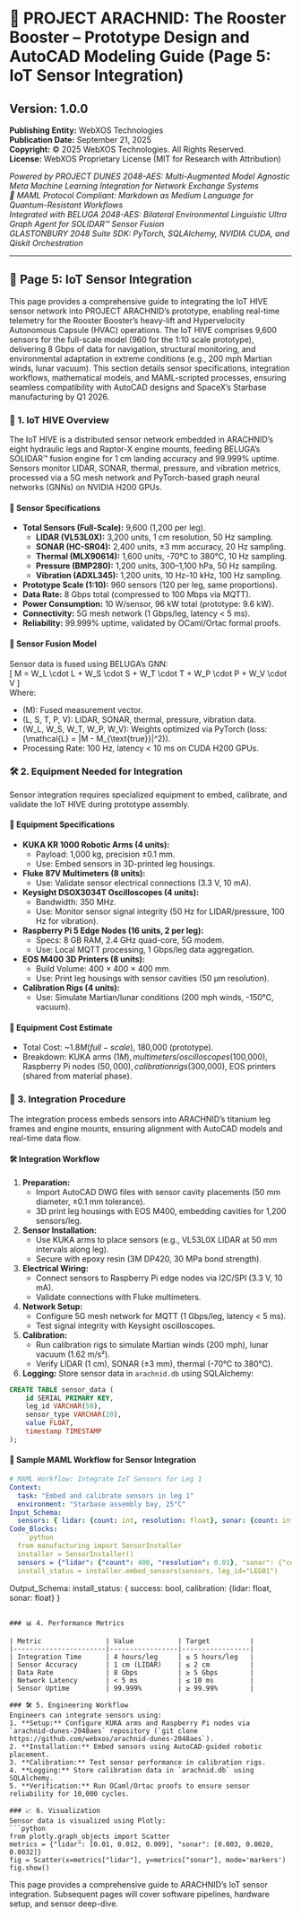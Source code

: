 # 🚀 PROJECT ARACHNID: The Rooster Booster – Prototype Design and AutoCAD Modeling Guide (Page 5: IoT Sensor Integration)

## Version: 1.0.0  
**Publishing Entity:** WebXOS Technologies  
**Publication Date:** September 21, 2025  
**Copyright:** © 2025 WebXOS Technologies. All Rights Reserved.  
**License:** WebXOS Proprietary License (MIT for Research with Attribution)  

*Powered by PROJECT DUNES 2048-AES: Multi-Augmented Model Agnostic Meta Machine Learning Integration for Network Exchange Systems*  
*🐪 MAML Protocol Compliant: Markdown as Medium Language for Quantum-Resistant Workflows*  
*Integrated with BELUGA 2048-AES: Bilateral Environmental Linguistic Ultra Graph Agent for SOLIDAR™ Sensor Fusion*  
*GLASTONBURY 2048 Suite SDK: PyTorch, SQLAlchemy, NVIDIA CUDA, and Qiskit Orchestration*  

---

## 📜 Page 5: IoT Sensor Integration  

This page provides a comprehensive guide to integrating the IoT HIVE sensor network into PROJECT ARACHNID’s prototype, enabling real-time telemetry for the Rooster Booster’s heavy-lift and Hypervelocity Autonomous Capsule (HVAC) operations. The IoT HIVE comprises 9,600 sensors for the full-scale model (960 for the 1:10 scale prototype), delivering 8 Gbps of data for navigation, structural monitoring, and environmental adaptation in extreme conditions (e.g., 200 mph Martian winds, lunar vacuum). This section details sensor specifications, integration workflows, mathematical models, and MAML-scripted processes, ensuring seamless compatibility with AutoCAD designs and SpaceX’s Starbase manufacturing by Q1 2026.

### 📡 1. IoT HIVE Overview  

The IoT HIVE is a distributed sensor network embedded in ARACHNID’s eight hydraulic legs and Raptor-X engine mounts, feeding BELUGA’s SOLIDAR™ fusion engine for 1 cm landing accuracy and 99.999% uptime. Sensors monitor LIDAR, SONAR, thermal, pressure, and vibration metrics, processed via a 5G mesh network and PyTorch-based graph neural networks (GNNs) on NVIDIA H200 GPUs.

#### 📏 Sensor Specifications  
- **Total Sensors (Full-Scale):** 9,600 (1,200 per leg).  
  - **LIDAR (VL53L0X):** 3,200 units, 1 cm resolution, 50 Hz sampling.  
  - **SONAR (HC-SR04):** 2,400 units, ±3 mm accuracy, 20 Hz sampling.  
  - **Thermal (MLX90614):** 1,600 units, -70°C to 380°C, 10 Hz sampling.  
  - **Pressure (BMP280):** 1,200 units, 300–1,100 hPa, 50 Hz sampling.  
  - **Vibration (ADXL345):** 1,200 units, 10 Hz–10 kHz, 100 Hz sampling.  
- **Prototype Scale (1:10):** 960 sensors (120 per leg, same proportions).  
- **Data Rate:** 8 Gbps total (compressed to 100 Mbps via MQTT).  
- **Power Consumption:** 10 W/sensor, 96 kW total (prototype: 9.6 kW).  
- **Connectivity:** 5G mesh network (1 Gbps/leg, latency < 5 ms).  
- **Reliability:** 99.999% uptime, validated by OCaml/Ortac formal proofs.  

#### 🔢 Sensor Fusion Model  
Sensor data is fused using BELUGA’s GNN:  
\[
M = W_L \cdot L + W_S \cdot S + W_T \cdot T + W_P \cdot P + W_V \cdot V
\]  
Where:  
- \(M\): Fused measurement vector.  
- \(L, S, T, P, V\): LIDAR, SONAR, thermal, pressure, vibration data.  
- \(W_L, W_S, W_T, W_P, W_V\): Weights optimized via PyTorch (loss: \(\mathcal{L} = \|M - M_{\text{true}}\|^2\)).  
- Processing Rate: 100 Hz, latency < 10 ms on CUDA H200 GPUs.  

### 🛠️ 2. Equipment Needed for Integration  

Sensor integration requires specialized equipment to embed, calibrate, and validate the IoT HIVE during prototype assembly.

#### 📏 Equipment Specifications  
- **KUKA KR 1000 Robotic Arms (4 units):**  
  - Payload: 1,000 kg, precision ±0.1 mm.  
  - Use: Embed sensors in 3D-printed leg housings.  
- **Fluke 87V Multimeters (8 units):**  
  - Use: Validate sensor electrical connections (3.3 V, 10 mA).  
- **Keysight DSOX3034T Oscilloscopes (4 units):**  
  - Bandwidth: 350 MHz.  
  - Use: Monitor sensor signal integrity (50 Hz for LIDAR/pressure, 100 Hz for vibration).  
- **Raspberry Pi 5 Edge Nodes (16 units, 2 per leg):**  
  - Specs: 8 GB RAM, 2.4 GHz quad-core, 5G modem.  
  - Use: Local MQTT processing, 1 Gbps/leg data aggregation.  
- **EOS M400 3D Printers (8 units):**  
  - Build Volume: 400 × 400 × 400 mm.  
  - Use: Print leg housings with sensor cavities (50 µm resolution).  
- **Calibration Rigs (4 units):**  
  - Use: Simulate Martian/lunar conditions (200 mph winds, -150°C, vacuum).  

#### 🔢 Equipment Cost Estimate  
- Total Cost: ~$1.8M (full-scale), ~$180,000 (prototype).  
- Breakdown: KUKA arms ($1M), multimeters/oscilloscopes ($100,000), Raspberry Pi nodes ($50,000), calibration rigs ($300,000), EOS printers (shared from material phase).  

### 📜 3. Integration Procedure  

The integration process embeds sensors into ARACHNID’s titanium leg frames and engine mounts, ensuring alignment with AutoCAD models and real-time data flow.

#### 🛠️ Integration Workflow  
1. **Preparation:**  
   - Import AutoCAD DWG files with sensor cavity placements (50 mm diameter, ±0.1 mm tolerance).  
   - 3D print leg housings with EOS M400, embedding cavities for 1,200 sensors/leg.  
2. **Sensor Installation:**  
   - Use KUKA arms to place sensors (e.g., VL53L0X LIDAR at 50 mm intervals along leg).  
   - Secure with epoxy resin (3M DP420, 30 MPa bond strength).  
3. **Electrical Wiring:**  
   - Connect sensors to Raspberry Pi edge nodes via I2C/SPI (3.3 V, 10 mA).  
   - Validate connections with Fluke multimeters.  
4. **Network Setup:**  
   - Configure 5G mesh network for MQTT (1 Gbps/leg, latency < 5 ms).  
   - Test signal integrity with Keysight oscilloscopes.  
5. **Calibration:**  
   - Run calibration rigs to simulate Martian winds (200 mph), lunar vacuum (1.62 m/s²).  
   - Verify LIDAR (1 cm), SONAR (±3 mm), thermal (-70°C to 380°C).  
6. **Logging:** Store sensor data in `arachnid.db` using SQLAlchemy:  
```sql
CREATE TABLE sensor_data (
    id SERIAL PRIMARY KEY,
    leg_id VARCHAR(50),
    sensor_type VARCHAR(20),
    value FLOAT,
    timestamp TIMESTAMP
);
```

#### 📜 Sample MAML Workflow for Sensor Integration  
```yaml
# MAML Workflow: Integrate IoT Sensors for Leg 1
Context:
  task: "Embed and calibrate sensors in leg 1"
  environment: "Starbase assembly bay, 25°C"
Input_Schema:
  sensors: { lidar: {count: int, resolution: float}, sonar: {count: int, accuracy: float} }
Code_Blocks:
  ```python
  from manufacturing import SensorInstaller
  installer = SensorInstaller()
  sensors = {"lidar": {"count": 400, "resolution": 0.01}, "sonar": {"count": 300, "accuracy": 0.003}}
  install_status = installer.embed_sensors(sensors, leg_id="LEG01")
  ```
Output_Schema:
  install_status: { success: bool, calibration: {lidar: float, sonar: float} }
```

### 📊 4. Performance Metrics  

| Metric                | Value           | Target          |
|-----------------------|-----------------|-----------------|
| Integration Time      | 4 hours/leg     | ≤ 5 hours/leg   |
| Sensor Accuracy       | 1 cm (LIDAR)    | ≤ 2 cm          |
| Data Rate             | 8 Gbps          | ≥ 5 Gbps        |
| Network Latency       | < 5 ms          | ≤ 10 ms         |
| Sensor Uptime         | 99.999%         | ≥ 99.99%        |

### 🛠️ 5. Engineering Workflow  
Engineers can integrate sensors using:  
1. **Setup:** Configure KUKA arms and Raspberry Pi nodes via `arachnid-dunes-2048aes` repository (`git clone https://github.com/webxos/arachnid-dunes-2048aes`).  
2. **Installation:** Embed sensors using AutoCAD-guided robotic placement.  
3. **Calibration:** Test sensor performance in calibration rigs.  
4. **Logging:** Store calibration data in `arachnid.db` using SQLAlchemy.  
5. **Verification:** Run OCaml/Ortac proofs to ensure sensor reliability for 10,000 cycles.  

### 📈 6. Visualization  
Sensor data is visualized using Plotly:  
```python
from plotly.graph_objects import Scatter
metrics = {"lidar": [0.01, 0.012, 0.009], "sonar": [0.003, 0.0028, 0.0032]}
fig = Scatter(x=metrics["lidar"], y=metrics["sonar"], mode='markers')
fig.show()
```

This page provides a comprehensive guide to ARACHNID’s IoT sensor integration. Subsequent pages will cover software pipelines, hardware setup, and sensor deep-dive.